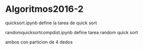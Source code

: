 # Algoritmos2016-2

quicksort.ipynb define la tarea de quick sort

randomquicksortcompdist.ipynb define tarea random quick sort

ambos con particion de 4 dedos

